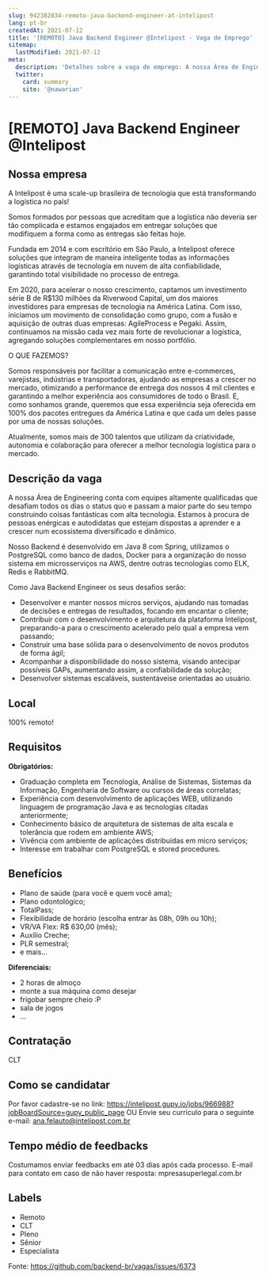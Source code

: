 ```yaml
---
slug: 942382834-remoto-java-backend-engineer-at-intelipost
lang: pt-br
createdAt: 2021-07-12
title: '[REMOTO] Java Backend Engineer @Intelipost - Vaga de Emprego'
sitemap:
  lastModified: 2021-07-12
meta:
  description: 'Detalhes sobre a vaga de emprego: A nossa Área de Engineering conta com equipes altamente qualificadas que desafiam todos os dias o status quo e passam a maior parte do seu tempo construindo coisas fantásticas com alta tecnologia. Estamos à procura de pessoas enérgicas e autodidatas que estejam dispostas a aprender e a crescer num ecossistema diversificado e dinâmico. Nosso Backend é desenvolvido em Java 8 com Spring, utilizamos o PostgreSQL como banco de dados, Docker para a organização do nosso sistema em microsserviços na AWS, dentre outras tecnologias como ELK, Redis e RabbitMQ. Como Java Backend Engineer os seus desafios serão: - Desenvolver e manter nossos micros serviços, ajudando nas tomadas de decisões e entregas de resultados, focando em encantar o cliente; - Contribuir com o desenvolvimento e arquitetura da plataforma Intelipost, preparando-a para o crescimento acelerado pelo qual a empresa vem passando; - Construir uma base sólida para o desenvolvimento de novos produtos de forma ágil; - Acompanhar a disponibilidade do nosso sistema, visando antecipar possíveis GAPs, aumentando assim, a confiabilidade da solução; - Desenvolver sistemas escaláveis, sustentáveis​​e orientadas ao usuário.'
  twitter:
    card: summary
    site: '@nawarian'
---
```


# [REMOTO] Java Backend Engineer @Intelipost

## Nossa empresa
A Intelipost é uma scale-up brasileira de tecnologia que está transformando a logística no país!

Somos formados por pessoas que acreditam que a logística não deveria ser tão complicada e estamos engajados em entregar soluções que modifiquem a forma como as entregas são feitas hoje.

Fundada em 2014 e com escritório em São Paulo, a Intelipost oferece soluções que integram de maneira inteligente todas as informações logísticas através de tecnologia em nuvem de alta confiabilidade, garantindo total visibilidade no processo de entrega.

Em 2020, para acelerar o nosso crescimento, captamos um investimento série B de R$130 milhões da Riverwood Capital, um dos maiores investidores para empresas de tecnologia na América Latina. Com isso, iniciamos um movimento de consolidação como grupo, com a fusão e aquisição de outras duas empresas: AgileProcess e Pegaki. Assim, continuamos na missão cada vez mais forte de revolucionar a logística, agregando soluções complementares em nosso portfólio.

O QUE FAZEMOS?

Somos responsáveis por facilitar a comunicação entre e-commerces, varejistas, indústrias e transportadoras, ajudando as empresas a crescer no mercado, otimizando a performance de entrega dos nossos 4 mil clientes e garantindo a melhor experiência aos consumidores de todo o Brasil. E, como sonhamos grande, queremos que essa experiência seja oferecida em 100% dos pacotes entregues da América Latina e que cada um deles passe por uma de nossas soluções.

Atualmente, somos mais de 300 talentos que utilizam da criatividade, autonomia e colaboração para oferecer a melhor tecnologia logística para o mercado.

## Descrição da vaga

A nossa Área de Engineering conta com equipes altamente qualificadas que desafiam todos os dias o status quo e passam a maior parte do seu tempo construindo coisas fantásticas com alta tecnologia. Estamos à procura de pessoas enérgicas e autodidatas que estejam dispostas a aprender e a crescer num ecossistema diversificado e dinâmico.

Nosso Backend é desenvolvido em Java 8 com Spring, utilizamos o PostgreSQL como banco de dados, Docker para a organização do nosso sistema em microsserviços na AWS, dentre outras tecnologias como ELK, Redis e RabbitMQ.

Como Java Backend Engineer os seus desafios serão:

- Desenvolver e manter nossos micros serviços, ajudando nas tomadas de decisões e entregas de resultados, focando em encantar o cliente;
- Contribuir com o desenvolvimento e arquitetura da plataforma Intelipost, preparando-a para o crescimento acelerado pelo qual a empresa vem passando;
- Construir uma base sólida para o desenvolvimento de novos produtos de forma ágil;
- Acompanhar a disponibilidade do nosso sistema, visando antecipar possíveis GAPs, aumentando assim, a confiabilidade da solução;
- Desenvolver sistemas escaláveis, sustentáveis​​e orientadas ao usuário.

## Local
100% remoto!

## Requisitos

**Obrigatórios:**

- Graduação completa em Tecnologia, Análise de Sistemas, Sistemas da Informação, Engenharia de Software ou cursos de áreas correlatas;
- Experiência com desenvolvimento de aplicações WEB, utilizando linguagem de programação Java e as tecnologias citadas anteriormente;
- Conhecimento básico de arquitetura de sistemas de alta escala e tolerância que rodem em ambiente AWS;
- Vivência com ambiente de aplicações distribuídas em micro serviços;
- Interesse em trabalhar com PostgreSQL e stored procedures.

## Benefícios

- Plano de saúde (para você e quem você ama);
- Plano odontológico;
- TotalPass;
- Flexibilidade de horário (escolha entrar às 08h, 09h ou 10h);
- VR/VA Flex: R$ 630,00 (mês);
- Auxílio Creche;
- PLR semestral;
- e mais...

**Diferenciais:**
- 2 horas de almoço
- monte a sua máquina como desejar
- frigobar sempre cheio :P
- sala de jogos
- ...

## Contratação
CLT

## Como se candidatar

Por favor cadastre-se no link: https://intelipost.gupy.io/jobs/966988?jobBoardSource=gupy_public_page OU
Envie seu currículo para o seguinte e-mail: ana.felauto@intelipost.com.br

## Tempo médio de feedbacks

Costumamos enviar feedbacks em até 03 dias após cada processo.
E-mail para contato em caso de não haver resposta: mpresasuperlegal.com.br

## Labels
- Remoto
- CLT
- Pleno
- Sênior
- Especialista




Fonte: https://github.com/backend-br/vagas/issues/6373